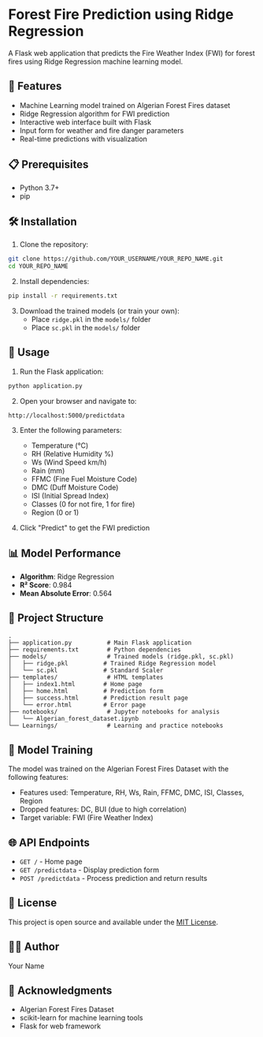 # Forest Fire Prediction using Ridge Regression

A Flask web application that predicts the Fire Weather Index (FWI) for forest fires using Ridge Regression machine learning model.

## 🚀 Features

- Machine Learning model trained on Algerian Forest Fires dataset
- Ridge Regression algorithm for FWI prediction
- Interactive web interface built with Flask
- Input form for weather and fire danger parameters
- Real-time predictions with visualization

## 📋 Prerequisites

- Python 3.7+
- pip

## 🛠️ Installation

1. Clone the repository:
```bash
git clone https://github.com/YOUR_USERNAME/YOUR_REPO_NAME.git
cd YOUR_REPO_NAME
```

2. Install dependencies:
```bash
pip install -r requirements.txt
```

3. Download the trained models (or train your own):
   - Place `ridge.pkl` in the `models/` folder
   - Place `sc.pkl` in the `models/` folder

## 🎯 Usage

1. Run the Flask application:
```bash
python application.py
```

2. Open your browser and navigate to:
```
http://localhost:5000/predictdata
```

3. Enter the following parameters:
   - Temperature (°C)
   - RH (Relative Humidity %)
   - Ws (Wind Speed km/h)
   - Rain (mm)
   - FFMC (Fine Fuel Moisture Code)
   - DMC (Duff Moisture Code)
   - ISI (Initial Spread Index)
   - Classes (0 for not fire, 1 for fire)
   - Region (0 or 1)

4. Click "Predict" to get the FWI prediction

## 📊 Model Performance

- **Algorithm**: Ridge Regression
- **R² Score**: 0.984
- **Mean Absolute Error**: 0.564

## 📁 Project Structure

```
.
├── application.py          # Main Flask application
├── requirements.txt        # Python dependencies
├── models/                 # Trained models (ridge.pkl, sc.pkl)
│   ├── ridge.pkl          # Trained Ridge Regression model
│   └── sc.pkl             # Standard Scaler
├── templates/              # HTML templates
│   ├── index1.html        # Home page
│   ├── home.html          # Prediction form
│   ├── success.html       # Prediction result page
│   └── error.html         # Error page
├── notebooks/              # Jupyter notebooks for analysis
│   └── Algerian_forest_dataset.ipynb
└── Learnings/              # Learning and practice notebooks
```

## 🔧 Model Training

The model was trained on the Algerian Forest Fires Dataset with the following features:
- Features used: Temperature, RH, Ws, Rain, FFMC, DMC, ISI, Classes, Region
- Dropped features: DC, BUI (due to high correlation)
- Target variable: FWI (Fire Weather Index)

## 🌐 API Endpoints

- `GET /` - Home page
- `GET /predictdata` - Display prediction form
- `POST /predictdata` - Process prediction and return results

## 📝 License

This project is open source and available under the [MIT License](LICENSE).

## 👨‍💻 Author

Your Name

## 🙏 Acknowledgments

- Algerian Forest Fires Dataset
- scikit-learn for machine learning tools
- Flask for web framework
